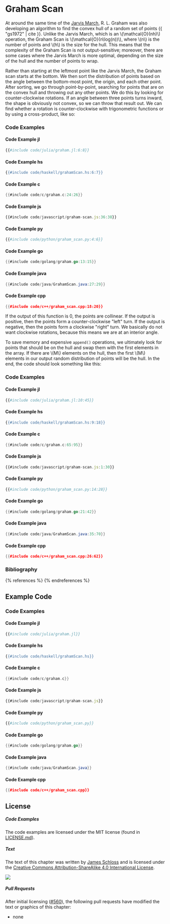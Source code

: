 # Graham Scan

At around the same time of the [Jarvis March](../jarvis_march/jarvis_march.md), R. L. Graham was also developing an algorithm to find the convex hull of a random set of points {{ "gs1972" | cite }}.
Unlike the Jarvis March, which is an \\(\mathcal{O}(nh)\\) operation, the Graham Scan is \\(\mathcal{O}(n\log(n))\\), where \\(n\\) is the number of points and \\(h\\) is the size for the hull.
This means that the complexity of the Graham Scan is not output-sensitive; moreover, there are some cases where the Jarvis March is more optimal, depending on the size of the hull and the number of points to wrap.

Rather than starting at the leftmost point like the Jarvis March, the Graham scan starts at the bottom.
We then sort the distribution of points based on the angle between the bottom-most point, the origin, and each other point.
After sorting, we go through point-by-point, searching for points that are on the convex hull and throwing out any other points.
We do this by looking for counter-clockwise rotations.
If an angle between three points turns inward, the shape is obviously not convex, so we can throw that result out.
We can find whether a rotation is counter-clockwise with trigonometric functions or by using a cross-product, like so:

### Code Examples

#### Code Example jl

```julia
{{#include code/julia/graham.jl:6:8}}
```

#### Code Example hs

```haskell
{{#include code/haskell/grahamScan.hs:6:7}}
```

#### Code Example c

```c
{{#include code/c/graham.c:24:26}}
```

#### Code Example js

```javascript
{{#include code/javascript/graham-scan.js:36:38}}
```

#### Code Example py

```python
{{#include code/python/graham_scan.py:4:6}}
```

#### Code Example go

```go
{{#include code/golang/graham.go:13:15}}
```

#### Code Example java

```java
{{#include code/java/GrahamScan.java:27:29}}
```

#### Code Example cpp

```cpp
{{#include code/c++/graham_scan.cpp:18:20}}
```

If the output of this function is 0, the points are collinear.
If the output is positive, then the points form a counter-clockwise "left" turn.
If the output is negative, then the points form a clockwise "right" turn.
We basically do not want clockwise rotations, because this means we are at an interior angle.

<!---ADD FIGURE--->

To save memory and expensive `append()` operations, we ultimately look for points that should be on the hull and swap them with the first elements in the array.
If there are \\(M\\) elements on the hull, then the first \\(M\\) elements in our output random distribution of points will be the hull.
In the end, the code should look something like this:

### Code Examples

#### Code Example jl

```julia
{{#include code/julia/graham.jl:10:45}}
```

#### Code Example hs

```haskell
{{#include code/haskell/grahamScan.hs:9:18}}
```

#### Code Example c

```c
{{#include code/c/graham.c:65:95}}
```

#### Code Example js

```javascript
{{#include code/javascript/graham-scan.js:1:30}}
```

#### Code Example py

```python
{{#include code/python/graham_scan.py:14:28}}
```

#### Code Example go

```go
{{#include code/golang/graham.go:21:42}}
```

#### Code Example java

```java
{{#include code/java/GrahamScan.java:35:70}}
```

#### Code Example cpp

```cpp
{{#include code/c++/graham_scan.cpp:26:62}}
```

### Bibliography

{% references %} {% endreferences %}

## Example Code

### Code Examples

#### Code Example jl

```julia
{{#include code/julia/graham.jl}}
```

#### Code Example hs

```haskell
{{#include code/haskell/grahamScan.hs}}
```

#### Code Example c

```c
{{#include code/c/graham.c}}
```

#### Code Example js

```javascript
{{#include code/javascript/graham-scan.js}}
```

#### Code Example py

```python
{{#include code/python/graham_scan.py}}
```

#### Code Example go

```go
{{#include code/golang/graham.go}}
```

#### Code Example java

```java
{{#include code/java/GrahamScan.java}}
```

#### Code Example cpp

```cpp
{{#include code/c++/graham_scan.cpp}}
```

<script>
MathJax.Hub.Queue(["Typeset",MathJax.Hub]);
</script>

## License

##### Code Examples

The code examples are licensed under the MIT license (found in [LICENSE.md](https://github.com/algorithm-archivists/algorithm-archive/blob/master/LICENSE.md)).

##### Text

The text of this chapter was written by [James Schloss](https://github.com/leios) and is licensed under the [Creative Commons Attribution-ShareAlike 4.0 International License](https://creativecommons.org/licenses/by-sa/4.0/legalcode).

[<p><img  class="center" src="../cc/CC-BY-SA_icon.svg" /></p>](https://creativecommons.org/licenses/by-sa/4.0/)

##### Pull Requests

After initial licensing ([#560](https://github.com/algorithm-archivists/algorithm-archive/pull/560)), the following pull requests have modified the text or graphics of this chapter:
- none
